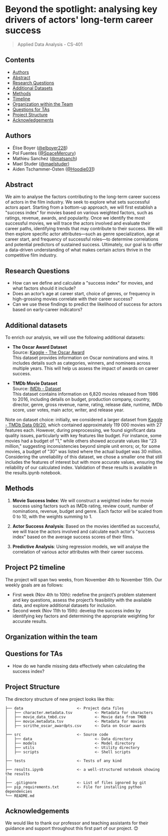 
# Beyond the spotlight: analysing key drivers of actors' long-term career success

> Applied Data Analysis - CS-401

## Contents

* [Authors](#authors)
* [Abstract](#abstract)
* [Research Questions](#research-questions)
* [Additional Datasets](#additional-datasets)
* [Methods](#methods)
* [Timeline](#timeline)
* [Organization within the Team](#organization-within-the-team)
* [Questions for TAs](#questions-for-tas)
* [Project Structure](#project-structure)
* [Acknowledgements](#acknowledgements)

## Authors

* Élise Boyer ([@elboyer228](https://github.com/elboyer228))
* Pol Fuentes ([@SpaceMercury](https://github.com/SpaceMercury))
* Mathieu Sanchez ([@matsanch](https://github.com/matsanch))
* Mael Studer ([@maelstuder](https://github.com/maelstuder))
* Aiden Tschammer-Osten ([@Hoodie031](https://github.com/Hoodie031))

## Abstract

We aim to analyse the factors contributing to the long-term career success of actors in the film industry. We seek to explore what sets successful actors apart. Starting from a bottom-up approach, we will first establish a "success index" for movies based on various weighted factors, such as ratings, revenue, awards, and popularity. Once we identify the most successful movies, we will trace the actors involved and evaluate their career paths, identifying trends that may contribute to their success. We will then explore specific actor attributes—such as genre specialization, age at career start, and frequency of successful roles—to determine correlations and potential predictors of sustained success. Ultimately, our goal is to offer a data-driven understanding of what makes certain actors thrive in the competitive film industry.

## Research Questions

* How can we define and calculate a "success index" for movies, and what factors should it include?
* Does an actor’s age at career start, choice of genres, or frequency in high-grossing movies correlate with their career success?
* Can we use these findings to predict the likelihood of success for actors based on early-career indicators?

## Additional datasets

To enrich our analysis, we will use the following additional datasets:

* **The Oscar Award Dataset**  
  Source: [Kaggle - The Oscar Award](https://www.kaggle.com/datasets/unanimad/the-oscar-award)  
  This dataset provides information on Oscar nominations and wins. It includes details such as categories, winners, and nominees across multiple years. This will help us assess the impact of awards on career success.

* **TMDb Movie Dataset**  
  Source: [IMDb - Dataset](https://github.com/danielgrijalva/movie-stats)  
  This dataset contains information on 6,820 movies released from 1986 to 2016, including details on budget, production company, country, director, genre, gross revenue, name, rating, release date, runtime, IMDb score, user votes, main actor, writer, and release year.

Note on dataset choice: initially, we considered a larger dataset from [Kaggle - TMDb Data 09/20](https://www.kaggle.com/datasets/kakarlaramcharan/tmdb-data-0920), which contained approximately 119 000 movies with 27 features each. However, during preprocessing, we found significant data quality issues, particularly with key features like budget. For instance, some movies had a budget of "1," while others showed accurate values like "23 million," suggesting inconsistencies beyond simple unit errors; or, for some movies, a budget of "30" was listed where the actual budget was 30 million. Considering the unreliability of this dataset, we chose a smaller one that still includes the features of interest but with more accurate values, ensuring the reliability of our calculated index. Validation of these results is available in the results.ipynb notebook.

## Methods

1. **Movie Success Index**:
   We will construct a weighted index for movie success using factors such as IMDb rating, review count, number of nominations, revenue, budget and genre. Each factor will be scaled from 0 to 10, with the weights summing to 1.

2. **Actor Success Analysis**:
    Based on the movies identified as successful, we will trace the actors involved and calculate each actor's "success index" based on the average success scores of their films.

3. **Predictive Analysis**:
    Using regression models, we will analyse the correlation of various actor attributes with their career success.

## Project P2 timeline

The project will span two weeks, from November 4th to November 15th. Our weekly goals are as follows:

* First week (Nov 4th to 10th): redefine the project’s problem statement and key questions, assess the project’s feasibility with the available data, and explore additional datasets for inclusion.
* Second week (Nov 11th to 15th): develop the success index by identifying key factors and determining the appropriate weighting for accurate results.

## Organization within the team

## Questions for TAs

* How do we handle missing data effectively when calculating the success index?

## Project Structure

The directory structure of new project looks like this:

```
├── data                        <- Project data files
│   ├── character.metadata.tsv          <- Metadata for characters
│   ├── movie_data_tmbd.csv             <- Movie data from TMDB
│   ├── movie.metadata.tsv              <- Metadata for movies
│   ├── scrithe_oscar_awardpts.csv      <- Data on Oscar awards
│
├── src                         <- Source code
│   ├── data                            <- Data directory
│   ├── models                          <- Model directory
│   ├── utils                           <- Utility directory
│   ├── scripts                         <- Shell scripts
│
├── tests                       <- Tests of any kind
│
├── results.ipynb               <- a well-structured notebook showing the results
│
├── .gitignore                  <- List of files ignored by git
├── pip_requirements.txt        <- File for installing python dependencies
└── README.md
```

## Acknowledgements

We would like to thank our professor and teaching assistants for their guidance and support throughout this first part of our project. 😊
